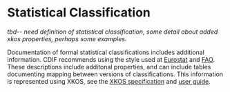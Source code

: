 # Statistical Classification

*tbd-- need definition of statistical classification, some detail about added xkos properties, perhaps some examples.*

Documentation of formal statistical classifications includes additional information. CDIF recommends using the style used at [Eurostat](https://cros.ec.europa.eu/book-page/modeling-eurostats-statistical-classifications-showvoc) and [FAO](https://www.fao.org/statistics/caliper/resources/data-modeling/en). These descriptions include additonal properties, and can include tables documenting mapping between versions of classifications. This information is represented using XKOS, see the [XKOS specification](https://rdf-vocabulary.ddialliance.org/xkos.html) and [user guide](https://linked-statistics.github.io/xkos/xkos-best-practices.html).